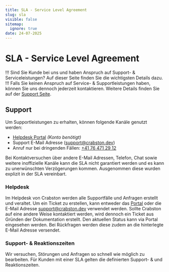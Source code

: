 ```yaml
---
title: SLA - Service Level Agreement
slug: sla
visible: false
sitemap:
  ignore: true
date: 24-07-2025
---
```


# SLA - Service Level Agreement

!!! Sind Sie Kunde bei uns und haben Anspruch auf Support- & Serviceleistungen? Auf dieser Seite finden Sie die wichtigsten Details dazu.  
!!! Falls Sie keinen Anspruch auf Service- & Supportleistungen haben, können Sie uns dennoch jederzeit kontaktieren. Weitere Details finden Sie auf der [Support Seite](/dienstleistungen/support).

## Support
Um Supportleistungen zu erhalten, können folgende Kanäle genutzt werden:
- [Helpdesk Portal](https://crabston.atlassian.net/servicedesk/customer/portals) _(Konto benötigt)_
- Support E-Mail Adresse ([support@crabston.dev](mailto:support@crabston.dev))
- Anruf nur bei dringenden Fällen: [+41 76 471 29 12](tel:+41764712912)

Bei Kontaktversuchen über andere E-Mail Adressen, Telefon, Chat sowie weitere inoffizielle Kanäle kann die SLA nicht garantiert werden und es kann zu unerwünschten Verzögerungen kommen. Ausgenommen diese wurden explizit in der SLA vereinbart.

### Helpdesk
Im Helpdesk von Crabston werden alle Supportfälle und Anfragen erstellt und veraltet. Um ein Ticket zu erstellen, kann entweder das [Portal](https://crabston.atlassian.net/servicedesk/customer/portals) oder die E-Mail Adresse [support@crabston.dev](mailto:support@crabston.dev) verwendet werden. Sollte Crabston auf eine andere Weise kontaktiert werden, wird dennoch ein Ticket aus Gründen der Dokumentation erstellt. Den aktuellen Status kann via Portal eingesehen werden. Bei Rückfragen werden diese zudem an die hinterlegte E-Mail Adresse versendet.

### Support- & Reaktionszeiten
Wir versuchen, Störungen und Anfragen so schnell wie möglich zu bearbeiten. Für Kunden mit einer SLA gelten die definierten Support- & und Reaktionszeiten.
